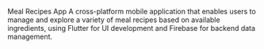 Meal Recipes App
A cross-platform mobile application that enables users to manage and explore a variety of meal recipes based on available ingredients, using Flutter for UI development and Firebase for backend data management.


